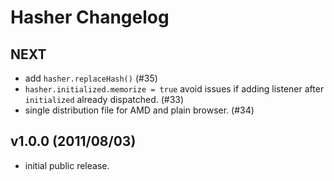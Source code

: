 # Hasher Changelog #


## NEXT ##

 - add `hasher.replaceHash()` (#35)
 - `hasher.initialized.memorize = true` avoid issues if adding listener after
   `initialized` already dispatched. (#33)
 - single distribution file for AMD and plain browser. (#34)


## v1.0.0 (2011/08/03) ##

 - initial public release.
